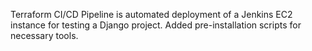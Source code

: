 Terraform CI/CD Pipeline is automated deployment of a Jenkins EC2 instance
for testing a Django project. Added pre-installation scripts for necessary tools.
